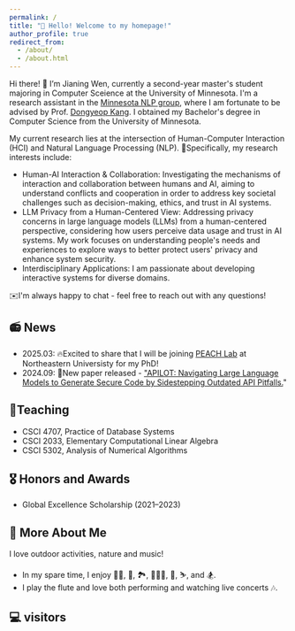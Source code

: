 ```yaml
---
permalink: /
title: "👋 Hello! Welcome to my homepage!"
author_profile: true
redirect_from: 
  - /about/
  - /about.html
---
```


<span class='anchor' id='about-me'></span>

Hi there! 👋 I’m Jianing Wen, currently a second-year master's student majoring in Computer Sceience at the University of Minnesota. I'm a research assistant in the [Minnesota NLP group](https://minnesotanlp.github.io/), where I am fortunate to be advised by Prof. [Dongyeop Kang](https://dykang.github.io/). I obtained my Bachelor's degree in Computer Science from the University of Minnesota.

My current research lies at the intersection of Human-Computer Interaction (HCI) and Natural Language Processing (NLP).
💭Specifically, my research interests include:

- Human-AI Interaction & Collaboration: Investigating the mechanisms of interaction and collaboration between humans and AI, aiming to understand conflicts and cooperation in order to address key societal challenges such as decision-making, ethics, and trust in AI systems.
- LLM Privacy from a Human-Centered View: Addressing privacy concerns in large language models (LLMs) from a human-centered perspective, considering how users perceive data usage and trust in AI systems. My work focuses on understanding people's needs and experiences to explore ways to better protect users' privacy and enhance system security.
- Interdisciplinary Applications: I am passionate about developing interactive systems for diverse domains.

✉️I'm always happy to chat - feel free to reach out with any questions!</p>

📻 News
------
- 2025.03: 🔥Excited to share that I will be joining <a href="https://tianshili.me/lab/">PEACH Lab</a> at Northeastern Universisty for my PhD!
- 2024.09: 📜New paper released - <a href="https://arxiv.org/abs/2409.16526">"APILOT: Navigating Large Language Models to Generate Secure Code by Sidestepping Outdated API Pitfalls.</a>"


📖Teaching 
------
- CSCI 4707, Practice of Database Systems
- CSCI 2033, Elementary Computational Linear Algebra
- CSCI 5302, Analysis of Numerical Algorithms


🎖 Honors and Awards
------
- Global Excellence Scholarship (2021–2023)


🌟 More About Me
------
I love outdoor activities, nature and music!
- In my spare time, I enjoy 🏊‍♀️, 🎾, 🏞️, 🚶🏻‍♀️, 🤿, ⛷️, and 🏂. 
- I play the flute and love both performing and watching live concerts 🎶.


💻 visitors
------
<div class= "visitor">
  <script type="text/javascript" id="clustrmaps" src="//clustrmaps.com/map_v2.js?d=k6zeREDMHp6zN2DgKcBuNlkoyRbdKcQvmw4htzFN0-o&cl=ffffff&w=a"></script>
</div>

